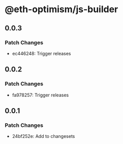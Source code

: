 # @eth-optimism/js-builder

## 0.0.3

### Patch Changes

- ec446248: Trigger releases

## 0.0.2

### Patch Changes

- fa978257: Trigger releases

## 0.0.1

### Patch Changes

- 24bf252e: Add to changesets
